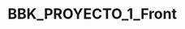 # BBK_PROYECTO_1_Front
<!-- Intsalacion:
# 1. Crear el proyecto con Vite
npm create vite@latest

# 2. Entra en el directorio del proyecto
cd React_Pagina_Personal

# 3. Instala dependencias
npm install

# 4. Inicia el servidor de desarrollo
npm run dev

# 5. Instala React Router DOM
npm install react-router-dom

# 6. Instala SASS como dependencia de desarrollo
npm install -D sass

-----------------------------------------------------

# 📚 BBK Proyecto 1 – Frontend

**Librería BBK** es un e-commerce de libros creado con React. Permite registro/login, visualización de libros, carrito de la compra y perfil de usuario. Este proyecto integra el frontend con tu API de backend.

---

## 🗂️ Estructura del proyecto

```
src/
├─ components/      # Componentes reutilizables (Header, Footer, ProductCard…)
├─ pages/           # Vistas principales (Home, Login, Register, Profile…)
├─ layout/          # Layout principal con Header + Footer + Outlet
├─ context/         # Contextos (AuthContext, CartContext)
├─ routes/          # Enrutamiento con AppRouter
├─ styles/          # SCSS para cada sección
├─ App.jsx          # Componente raíz
└─ main.jsx         # Punto de entrada (ReactDOM)
```

---

## ✅ Funcionalidades implementadas

* 🧩 **Context de autenticación** (`AuthContext`) para manejar login y estado del usuario.
* 🏠 **Home**: muestra libros destacados en formato tarjeta con estilo moderno.
* 🔑 **Login**:

  * Formularios con validación (email y contraseña).
  * Estado de error visible.
  * Centro completo en pantalla.
* ✍️ **Register**:

  * Campos para nombre, email, contraseña y confirmación.
  * Validaciones con mensajes de error.
  * Animación suave tras registro exitoso y redirección automática a login.

---

## 🎨 Diseño y estilos

* Todos los formularios (`Login`, `Register`) usan tarjetas blancas centradas, con `box-shadow`, bordes redondeados y paletas consistentes (`#ff6f61`, `#264653`).
* El `Header` y `Footer` con estilos modulares SCSS, acumulando un diseño limpio y cohesivo.
* Estilos SCSS organizados por componente/página para facilitar escalabilidad.

---

## 🚀 Cómo ejecutar localmente

1. Clona el repositorio:

   ```bash
   git clone https://github.com/JosuneRG/BBK_PROYECTO_1_Front.git
   cd BBK_PROYECTO_1_Front
   ```

2. Instala dependencias:

   ```bash
   npm install
   # o yarn
   ```

3. Inicia la app (suponiendo que el backend corre en `http://localhost:4000`):

   ```bash
   npm run dev
   # o yarn dev
   ```

4. Abre en el navegador:

   ```
   http://localhost:5173
   ```

---

## 🚧 Qué sigue en `develop`

* 🛒 **Carrito**: agregar libros, visualización y gestión del carrito.
* 🏍️ **Pedir**: integración con la API para crear pedidos reales.
* 👤 **Profile**: mostrar datos del usuario, historial de pedidos, editar perfil y cerrar sesión.
* 📚 **Products & ProductDetails**: listado completo y vista individual con fetch dinámico.
* 🔐 **Route Guards**: proteger rutas privadas como `profile` o `checkout`.
* ⚙️ **Extras opcionales**: filtros, buscador, wishlist, reviews, panel admin, responsive y SASS refinado.

---

## ☑️ Buenas prácticas en proyecto

* Uso de **ramas: `main` para producción**, `develop` para desarrollo, y `feature/...` para nuevas funcionalidades.
* Estilos **modulares y semánticos** (SCSS por componente).
* Componentes y funciones bajo los límites de líneas establecidos.
* Bien documentado y legible, ideal para presentación final.

---

## ✅ ¿Quieres contribuir?

1. Crea una rama a partir de `develop`: `feature/nombre_característica`
2. Implementa y haz `git add` + `git commit`
3. Sube la rama: `git push origin feature/nombre_característica`
4. Abre Pull Request hacia `develop` y haz merge tras aprobación ✅

-->